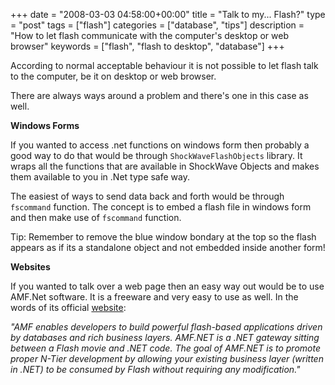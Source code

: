 +++
date = "2008-03-03 04:58:00+00:00"
title = "Talk to my... Flash?"
type = "post"
tags = ["flash"]
categories = ["database", "tips"]
description = "How to let flash communicate with the computer's desktop or web browser"
keywords = ["flash", "flash to desktop", "database"]
+++

According to normal acceptable behaviour it is not possible to let flash talk to the computer, be it on desktop or web browser.

There are always ways around a problem and there's one in this case as well.



**Windows Forms**

If you wanted to access .net functions on windows form then probably a good way to do that would be through `ShockWaveFlashObjects` library. It wraps all the functions that are available in ShockWave Objects and makes them available to you in .Net type safe way.

The easiest of ways to send data back and forth would be through
`fscommand` function. The concept is to embed a flash file in windows form and then make use of `fscommand` function.

Tip: Remember to remove the blue window bondary at the top so the flash appears as if its a standalone object and not embedded inside another form!



**Websites**

If you wanted to talk over a web page then an easy way out would be to use AMF.Net software. It is a freeware and very easy to use as well. In the words of its official [website](http://amfnet.openmymind.net/overview/default.aspx):

_"AMF enables developers to build powerful flash-based applications driven by databases and rich business layers.
AMF.NET is a .NET gateway sitting between a Flash movie and .NET code. The goal of AMF.NET is to promote proper N-Tier development by allowing your existing business layer (written in .NET) to be consumed by Flash without requiring any modification."_
